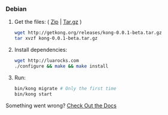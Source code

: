 ### Debian

1. Get the files: ( [Zip](#) | [Tar.gz](#) )

    ```bash
    wget http://getkong.org/releases/kong-0.0.1-beta.tar.gz
    tar xvzf kong-0.0.1-beta.tar.gz
    ```
2. Install dependencies:

    ```bash
    wget http://luarocks.com
    ./configure && make && make install
    ```
2. Run:

    ```bash
    bin/kong migrate # Only the first time
    bin/kong start
    ```

Something went wrong? [Check Out the Docs](/docs)